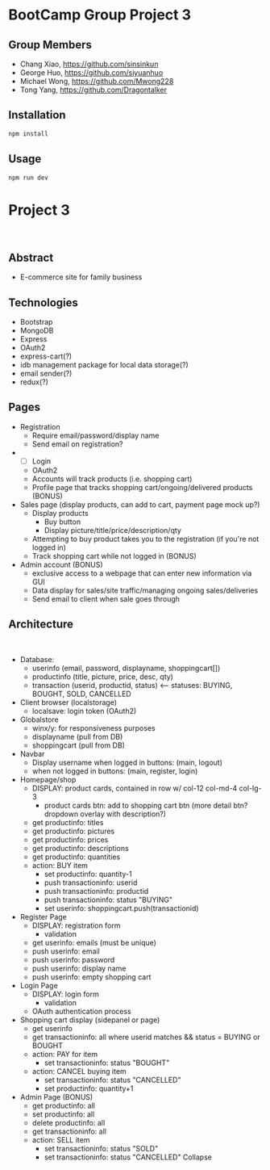 # BootCamp Group Project 3

## Group Members
* Chang Xiao, https://github.com/sinsinkun
* George Huo, https://github.com/siyuanhuo
* Michael Wong, https://github.com/Mwong228
* Tong Yang, https://github.com/Dragontalker

## Installation
```bash
npm install
```

## Usage
```bash
npm run dev
```

# Project 3
​
## Abstract
* E-commerce site for family business
​
## Technologies
* Bootstrap
* MongoDB
* Express
* OAuth2
​
* express-cart(?)
* idb management package for local data storage(?)
* email sender(?)
* redux(?)
​
## Pages
* Registration
  * Require email/password/display name
  * Send email on registration?
​
* -[ ] Login
  * OAuth2
  * Accounts will track products (i.e. shopping cart)
  * Profile page that tracks shopping cart/ongoing/delivered products (BONUS)
​
* Sales page (display products, can add to cart, payment page mock up?)
  * Display products
    * Buy button
    * Display picture/title/price/description/qty
  * Attempting to buy product takes you to the registration (if you're not logged in)
  * Track shopping cart while not logged in (BONUS)
​
* Admin account (BONUS)
  * exclusive access to a webpage that can enter new information via GUI
  * Data display for sales/site traffic/managing ongoing sales/deliveries
  * Send email to client when sale goes through
​
## Architecture
​
* Database:
  * userinfo (email, password, displayname, shoppingcart[])
  * productinfo (title, picture, price, desc, qty)
  * transaction (userid, productid, status) <-- statuses: BUYING, BOUGHT, SOLD, CANCELLED
​
* Client browser (localstorage)
  * localsave: login token (OAuth2)
​
* Globalstore
  * winx/y: for responsiveness purposes
  * displayname (pull from DB)
  * shoppingcart (pull from DB)
​
* Navbar
  * Display username when logged in buttons: (main, logout)
  * when not logged in buttons: (main, register, login)
​
* Homepage/shop
  * DISPLAY: product cards, contained in row w/ col-12 col-md-4 col-lg-3
    * product cards btn: add to shopping cart btn (more detail btn? dropdown overlay with description?)
  * get productinfo: titles
  * get productinfo: pictures
  * get productinfo: prices
  * get productinfo: descriptions
  * get productinfo: quantities
  * action: BUY item
    * set productinfo: quantity-1
    * push transactioninfo: userid
    * push transactioninfo: productid
    * push transactioninfo: status "BUYING"
    * set userinfo: shoppingcart.push(transactionid)
​
* Register Page
  * DISPLAY: registration form
    * validation
  * get userinfo: emails (must be unique)
  * push userinfo: email
  * push userinfo: password
  * push userinfo: display name
  * push userinfo: empty shopping cart
​
* Login Page
  * DISPLAY: login form
    * validation
  * OAuth authentication process
​
* Shopping cart display (sidepanel or page)
  * get userinfo
  * get transactioninfo: all where userid matches && status = BUYING or BOUGHT
  * action: PAY for item
    * set transactioninfo: status "BOUGHT"
  * action: CANCEL buying item
    * set transactioninfo: status "CANCELLED"
    * set productinfo: quantity+1
​
* Admin Page (BONUS)
  * get productinfo: all
  * set productinfo: all
  * delete productinfo: all
  * get transactioninfo: all
  * action: SELL item
    * set transactioninfo: status "SOLD"
    * set transactioninfo: status "CANCELLED"
Collapse




